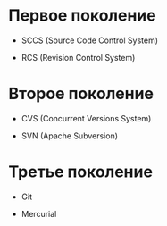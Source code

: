 # Первое поколение

* SCCS (Source Code Control System)

* RCS (Revision Control System)

# Второе поколение

* CVS (Concurrent Versions System)

* SVN (Apache Subversion)

# Третье поколение

* Git

* Mercurial
